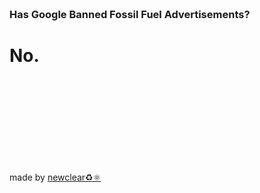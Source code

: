 <html>
<head>
<!-- Primary Meta Tags -->
<title>Has Google banned Fossil Fuel Advertisements?</title>
<meta name="title" content="Has Google banned Fossil Fuel Advertisements?">
<meta name="description" content="Has Google banned Fossil Fuel Advertisements? - Click to see the answer.">

<!-- Open Graph / Facebook -->
<meta property="og:type" content="website">
<meta property="og:url" content="https://metatags.io/">
<meta property="og:title" content="Has Google banned Fossil  Ads?">
<meta property="og:description" content="Has Google banned Fossil Fuel Advertisements? - Click to see the answer.">
<!-- <meta property="og:image" content="https://metatags.io/assets/meta-tags-16a33a6a8531e519cc0936fbba0ad904e52d35f34a46c97a2c9f6f7dd7d336f2.png">-->

<!-- Twitter -->
<meta property="twitter:card" content="summary_large_">
<meta property="twitter:url" content="https://metatags.io/">
<meta property="twitter:title" content="Has Google banned Fossil  Ads?">
<meta property="twitter:description" content="Has Google banned Fossil Fuel Advertisements? - Click to see the answer.">
<!-- <meta property="twitter:image" content="https://metatags.io/assets/meta-tags-16a33a6a8531e519cc0936fbba0ad904e52d35f34a46c97a2c9f6f7dd7d336f2.png"> -->
</head>

<br>
<br>
<br>
<br>

<h3> Has Google Banned Fossil Fuel Advertisements?</h3>

<h1><b>No.</b></h1>

<br>
<br>
<br>
<br>
<br>
<br>
<br>
<br>

made by <a href="https://twitter.com/renewclear1">newclear♻️⚛️</a>
